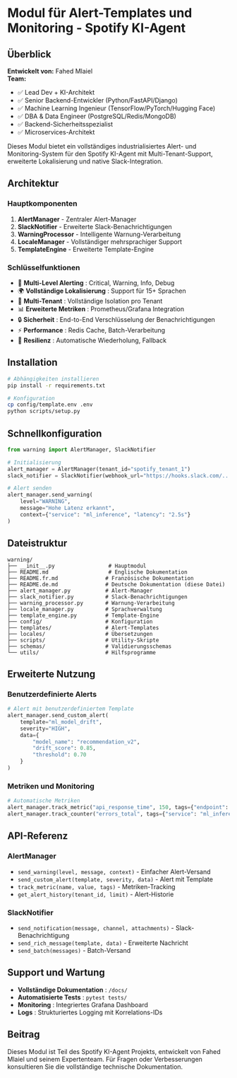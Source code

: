 # Modul für Alert-Templates und Monitoring - Spotify KI-Agent

## Überblick

**Entwickelt von:** Fahed Mlaiel  
**Team:** 
- ✅ Lead Dev + KI-Architekt
- ✅ Senior Backend-Entwickler (Python/FastAPI/Django)
- ✅ Machine Learning Ingenieur (TensorFlow/PyTorch/Hugging Face)
- ✅ DBA & Data Engineer (PostgreSQL/Redis/MongoDB)
- ✅ Backend-Sicherheitsspezialist
- ✅ Microservices-Architekt

Dieses Modul bietet ein vollständiges industrialisiertes Alert- und Monitoring-System für den Spotify KI-Agent mit Multi-Tenant-Support, erweiterte Lokalisierung und native Slack-Integration.

## Architektur

### Hauptkomponenten

1. **AlertManager** - Zentraler Alert-Manager
2. **SlackNotifier** - Erweiterte Slack-Benachrichtigungen
3. **WarningProcessor** - Intelligente Warnung-Verarbeitung
4. **LocaleManager** - Vollständiger mehrsprachiger Support
5. **TemplateEngine** - Erweiterte Template-Engine

### Schlüsselfunktionen

- 🔔 **Multi-Level Alerting** : Critical, Warning, Info, Debug
- 🌍 **Vollständige Lokalisierung** : Support für 15+ Sprachen
- 🏢 **Multi-Tenant** : Vollständige Isolation pro Tenant
- 📊 **Erweiterte Metriken** : Prometheus/Grafana Integration
- 🔒 **Sicherheit** : End-to-End Verschlüsselung der Benachrichtigungen
- ⚡ **Performance** : Redis Cache, Batch-Verarbeitung
- 🔄 **Resilienz** : Automatische Wiederholung, Fallback

## Installation

```bash
# Abhängigkeiten installieren
pip install -r requirements.txt

# Konfiguration
cp config/template.env .env
python scripts/setup.py
```

## Schnellkonfiguration

```python
from warning import AlertManager, SlackNotifier

# Initialisierung
alert_manager = AlertManager(tenant_id="spotify_tenant_1")
slack_notifier = SlackNotifier(webhook_url="https://hooks.slack.com/...")

# Alert senden
alert_manager.send_warning(
    level="WARNING",
    message="Hohe Latenz erkannt",
    context={"service": "ml_inference", "latency": "2.5s"}
)
```

## Dateistruktur

```
warning/
├── __init__.py                 # Hauptmodul
├── README.md                   # Englische Dokumentation
├── README.fr.md               # Französische Dokumentation
├── README.de.md               # Deutsche Dokumentation (diese Datei)
├── alert_manager.py           # Alert-Manager
├── slack_notifier.py          # Slack-Benachrichtigungen
├── warning_processor.py       # Warnung-Verarbeitung
├── locale_manager.py          # Sprachverwaltung
├── template_engine.py         # Template-Engine
├── config/                    # Konfiguration
├── templates/                 # Alert-Templates
├── locales/                   # Übersetzungen
├── scripts/                   # Utility-Skripte
├── schemas/                   # Validierungsschemas
└── utils/                     # Hilfsprogramme
```

## Erweiterte Nutzung

### Benutzerdefinierte Alerts

```python
# Alert mit benutzerdefiniertem Template
alert_manager.send_custom_alert(
    template="ml_model_drift",
    severity="HIGH",
    data={
        "model_name": "recommendation_v2",
        "drift_score": 0.85,
        "threshold": 0.70
    }
)
```

### Metriken und Monitoring

```python
# Automatische Metriken
alert_manager.track_metric("api_response_time", 150, tags={"endpoint": "/predict"})
alert_manager.track_counter("errors_total", tags={"service": "ml_inference"})
```

## API-Referenz

### AlertManager

- `send_warning(level, message, context)` - Einfacher Alert-Versand
- `send_custom_alert(template, severity, data)` - Alert mit Template
- `track_metric(name, value, tags)` - Metriken-Tracking
- `get_alert_history(tenant_id, limit)` - Alert-Historie

### SlackNotifier

- `send_notification(message, channel, attachments)` - Slack-Benachrichtigung
- `send_rich_message(template, data)` - Erweiterte Nachricht
- `send_batch(messages)` - Batch-Versand

## Support und Wartung

- **Vollständige Dokumentation** : `/docs/`
- **Automatisierte Tests** : `pytest tests/`
- **Monitoring** : Integriertes Grafana Dashboard
- **Logs** : Strukturiertes Logging mit Korrelations-IDs

## Beitrag

Dieses Modul ist Teil des Spotify KI-Agent Projekts, entwickelt von Fahed Mlaiel und seinem Expertenteam. Für Fragen oder Verbesserungen konsultieren Sie die vollständige technische Dokumentation.
